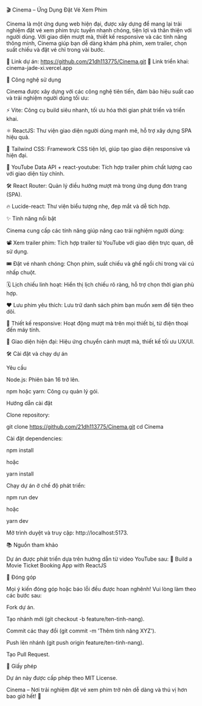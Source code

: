 🎬 Cinema – Ứng Dụng Đặt Vé Xem Phim

Cinema là một ứng dụng web hiện đại, được xây dựng để mang lại trải nghiệm đặt vé xem phim trực tuyến nhanh chóng, tiện lợi và thân thiện với người dùng. Với giao diện mượt mà, thiết kế responsive và các tính năng thông minh, Cinema giúp bạn dễ dàng khám phá phim, xem trailer, chọn suất chiếu và đặt vé chỉ trong vài bước.

🔗 Link dự án: https://github.com/21dh113775/Cinema.git
🔗 Link triển khai: cinema-jade-xi.vercel.app



🚀 Công nghệ sử dụng

Cinema được xây dựng với các công nghệ tiên tiến, đảm bảo hiệu suất cao và trải nghiệm người dùng tối ưu:





⚡ Vite: Công cụ build siêu nhanh, tối ưu hóa thời gian phát triển và triển khai.



⚛ ReactJS: Thư viện giao diện người dùng mạnh mẽ, hỗ trợ xây dựng SPA hiệu quả.



🎨 Tailwind CSS: Framework CSS tiện lợi, giúp tạo giao diện responsive và hiện đại.



🎥 YouTube Data API + react-youtube: Tích hợp trailer phim chất lượng cao với giao diện tùy chỉnh.



🛠 React Router: Quản lý điều hướng mượt mà trong ứng dụng đơn trang (SPA).



🔥 Lucide-react: Thư viện biểu tượng nhẹ, đẹp mắt và dễ tích hợp.



✨ Tính năng nổi bật

Cinema cung cấp các tính năng giúp nâng cao trải nghiệm người dùng:





📽 Xem trailer phim: Tích hợp trailer từ YouTube với giao diện trực quan, dễ sử dụng.



🎟 Đặt vé nhanh chóng: Chọn phim, suất chiếu và ghế ngồi chỉ trong vài cú nhấp chuột.



🗓 Lịch chiếu linh hoạt: Hiển thị lịch chiếu rõ ràng, hỗ trợ chọn thời gian phù hợp.



❤️ Lưu phim yêu thích: Lưu trữ danh sách phim bạn muốn xem để tiện theo dõi.



📱 Thiết kế responsive: Hoạt động mượt mà trên mọi thiết bị, từ điện thoại đến máy tính.



🎨 Giao diện hiện đại: Hiệu ứng chuyển cảnh mượt mà, thiết kế tối ưu UX/UI.



🛠 Cài đặt và chạy dự án

Yêu cầu





Node.js: Phiên bản 16 trở lên.



npm hoặc yarn: Công cụ quản lý gói.

Hướng dẫn cài đặt





Clone repository:

git clone https://github.com/21dh113775/Cinema.git
cd Cinema



Cài đặt dependencies:

npm install

hoặc

yarn install



Chạy dự án ở chế độ phát triển:

npm run dev

hoặc

yarn dev



Mở trình duyệt và truy cập: http://localhost:5173.



📚 Nguồn tham khảo

Dự án được phát triển dựa trên hướng dẫn từ video YouTube sau:
🔗 Build a Movie Ticket Booking App with ReactJS



🤝 Đóng góp

Mọi ý kiến đóng góp hoặc báo lỗi đều được hoan nghênh! Vui lòng làm theo các bước sau:





Fork dự án.



Tạo nhánh mới (git checkout -b feature/ten-tinh-nang).



Commit các thay đổi (git commit -m 'Thêm tính năng XYZ').



Push lên nhánh (git push origin feature/ten-tinh-nang).



Tạo Pull Request.



📜 Giấy phép

Dự án này được cấp phép theo MIT License.



Cinema – Nơi trải nghiệm đặt vé xem phim trở nên dễ dàng và thú vị hơn bao giờ hết! 🎥
